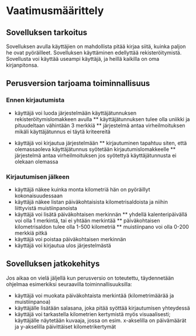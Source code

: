 # Vaatimusmäärittely

## Sovelluksen tarkoitus

Sovelluksen avulla käyttäjien on mahdollista pitää kirjaa siitä, kuinka paljon he ovat pyöräilleet. Sovelluksen käyttäminen edellyttää rekisteröitymistä. Sovellusta voi käyttää useampi käyttäjä, ja heillä kaikilla on oma kirjanpitonsa. 

## Perusversion tarjoama toiminnallisuus 

### Ennen kirjautumista
* käyttäjä voi luoda järjestelmään käyttäjätunnuksen rekisteröitymislomakkeen avulla 
** käyttäjätunnuksen tulee olla uniikki ja pituudeltaan vähintään 3 merkkiä
** järjestelmä antaa virheilmoituksen mikäli käyttäjätunnus ei täytä kriteereitä

* käyttäjä voi kirjautua järjestelmään
** kirjautuminen tapahtuu siten, että olemassaoleva käyttäjätunnus syötetään kirjautumislomakkeelle
** järjestelmä antaa virheilmoituksen jos syötettyä käyttäjätunnusta ei olekaan olemassa

### Kirjautumisen jälkeen
* käyttäjä näkee kuinka monta kilometriä hän on pyöräillyt kokonaisuudessaan
* käyttäjä näkee listan päiväkohtaisista kilometrisaldoista ja niihin liittyvistä muistiinpanoista
* käyttäjä voi lisätä päiväkohtaisen merkinnän
** yhdellä kalenteripäivällä voi olla 1 merkintä, tai ei yhtään merkintää
** päiväkohtaisen kilometrisaldon tulee olla 1-500 kilometriä
** muistiinpano voi olla 0-200 merkkiä pitkä
* käyttäjä voi poistaa päiväkohtaisen merkinnän
* käyttäjä voi kirjautua ulos järjestelmästä

## Sovelluksen jatkokehitys

Jos aikaa on vielä jäljellä kun perusversio on toteutettu, täydennetään ohjelmaa esimerkiksi seuraavilla toiminnallisuuksilla:
* käyttäjä voi muokata päiväkohtaista merkintää (kilometrimäärää ja muistiinpanoa)
* käyttäjälle lisätään salasana, joka pitää syöttää kirjautumisen yhteydessä
* käyttäjä voi tarkastella kilometrien kertymistä myös visuaalisesti; käyttäjälle näytetään kuvaaja, jossa on esim. x-akselilla on päivämäärät ja y-akselilla päivittäiset kilometrikertymät

